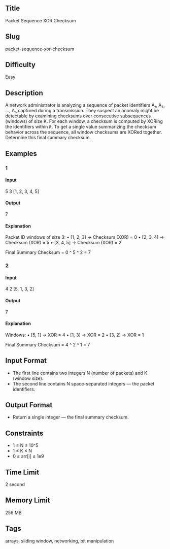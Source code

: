 ## Title

Packet Sequence XOR Checksum

## Slug

packet-sequence-xor-checksum

## Difficulty

Easy

## Description

A network administrator is analyzing a sequence of packet identifiers A₁, A₂, ..., Aₙ captured during a transmission. They suspect an anomaly might be detectable by examining checksums over consecutive subsequences (windows) of size K. For each window, a checksum is computed by XORing the identifiers within it. To get a single value summarizing the checksum behavior across the sequence, all window checksums are XORed together. Determine this final summary checksum.

## Examples

### 1

#### Input

5 3
[1, 2, 3, 4, 5]

#### Output

7

#### Explanation

Packet ID windows of size 3:
    •   [1, 2, 3] → Checksum (XOR) = 0
    •   [2, 3, 4] → Checksum (XOR) = 5
    •   [3, 4, 5] → Checksum (XOR) = 2

Final Summary Checksum = 0 ^ 5 ^ 2 = 7

### 2

#### Input

4 2
[5, 1, 3, 2]

#### Output

7

#### Explanation

Windows:
    •   [5, 1] → XOR = 4
    •   [1, 3] → XOR = 2
    •   [3, 2] → XOR = 1

Final Summary Checksum = 4 ^ 2 ^ 1 = 7

## Input Format

- The first line contains two integers N (number of packets) and K (window size).
- The second line contains N space-separated integers — the packet identifiers.

## Output Format

- Return a single integer — the final summary checksum.

## Constraints

- 1 ≤ N ≤ 10^5
- 1 ≤ K ≤ N
- 0 ≤ arr[i] ≤ 1e9

## Time Limit

2 second

## Memory Limit

256 MB

## Tags

arrays, sliding window, networking, bit manipulation